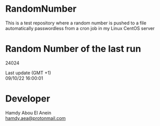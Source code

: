 # RandomNumber    
This is a test repository where a random number is pushed to a file automatically passwordless from a cron job in my Linux CentOS server    
# Random Number of the last run   
24024
      
Last update (GMT +1)    
09/10/22 16:00:01
# Developer    
Hamdy Abou El Anein   
hamdy.aea@protonmail.com
